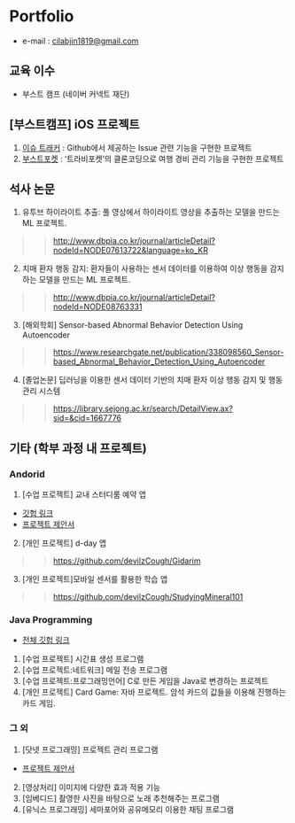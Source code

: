 # Portfolio
- e-mail : cilabjin1819@gmail.com

## 교육 이수
- 부스트 캠프 (네이버 커넥트 재단)

## [부스트캠프] iOS 프로젝트
1. [이슈 트래커](https://github.com/boostcamp-2020/IssueTracker-12)
: Github에서 제공하는 Issue 관련 기능을 구현한 프로젝트
2. [부스트포켓](https://github.com/boostcamp-2020/Project18-A-BoostPocketiOS)
: ‘트라비포켓’의 클론코딩으로 여행 경비 관리 기능을 구현한 프로젝트

## 석사 논문
1. 유투브 하이라이트 추출: 풀 영상에서 하이라이트 영상을 추출하는 모델을 만드는 ML 프로젝트.
>> http://www.dbpia.co.kr/journal/articleDetail?nodeId=NODE07613722&language=ko_KR

2. 치매 환자 행동 감지: 환자들이 사용하는 센서 데이터를 이용하여 이상 행동을 감지하는 모델을 만드는 ML 프로젝트.
>> http://www.dbpia.co.kr/journal/articleDetail?nodeId=NODE08763331

3. [해외학회] Sensor-based Abnormal Behavior Detection Using Autoencoder
>> https://www.researchgate.net/publication/338098560_Sensor-based_Abnormal_Behavior_Detection_Using_Autoencoder

4. [졸업논문] 딥러닝을 이용한 센서 데이터 기반의 치매 환자 이상 행동 감지 및 행동 관리 시스템
>> https://library.sejong.ac.kr/search/DetailView.ax?sid=&cid=1667776

## 기타 (학부 과정 내 프로젝트)
### Andorid
1. [수업 프로젝트] 교내 스터디룸 예약 앱
- [깃헙 링크](https://github.com/devilzCough/Stew)
- [프로젝트 제안서](https://drive.google.com/file/d/11dLvFzUrf333djWpOc1tNXyagLz1Yj6m/view)

2. [개인 프로젝트] d-day 앱
>> https://github.com/devilzCough/Gidarim

3. [개인 프로젝트]모바일 센서를 활용한 학습 앱
>> https://github.com/devilzCough/StudyingMineral101

### Java Programming
- [전체 깃헙 링크](https://github.com/devilzCough/java_project)
1. [수업 프로젝트] 시간표 생성 프로그램
2. [수업 프로젝트:네트워크] 메일 전송 프로그램
3. [수업 프로젝트:프로그래밍언어] C로 만든 게임을 Java로 변경하는 프로젝트
4. [개인 프로젝트] Card Game: 자바 프로젝트. 암석 카드의 값들을 이용해 진행하는 카드 게임.

### 그 외
1. [닷넷 프로그래밍] 프로젝트 관리 프로그램
- [프로젝트 제안서](https://drive.google.com/file/d/1eo39XURL5I4PylK6kHtG3Iu03mtvhg6Q/view)
2. [영상처리] 이미지에 다양한 효과 적용 기능
3. [임베디드] 촬영한 사진을 바탕으로 노래 추천해주는 프로그램
4. [유닉스 프로그래밍] 세마포어와 공유메모리 이용한 채팅 프로그램

